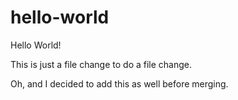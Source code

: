 # hello-world

Hello World!

This is just a file change to do a file change. 

Oh, and I decided to add this as well before merging. 
